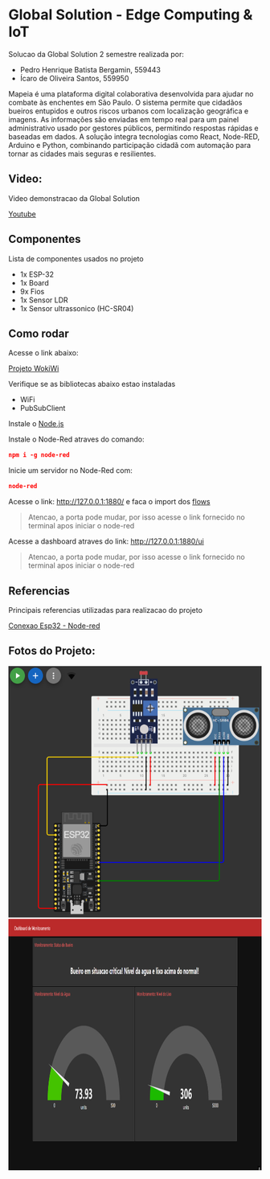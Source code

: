 # Global Solution - Edge Computing & IoT
Solucao da Global Solution 2 semestre realizada por:
- Pedro Henrique Batista Bergamin, 559443
- Ícaro de Oliveira Santos, 559950

Mapeia é uma plataforma digital colaborativa desenvolvida para ajudar no combate às enchentes em São Paulo. O sistema permite que cidadãos bueiros entupidos e outros riscos urbanos com localização geográfica e imagens. As informações são enviadas em tempo real para um painel administrativo usado por gestores públicos, permitindo respostas rápidas e baseadas em dados. A solução integra tecnologias como React, Node-RED, Arduino e Python, combinando participação cidadã com automação para tornar as cidades mais seguras e resilientes.

## Video:
Video demonstracao da Global Solution

[Youtube](https://youtu.be/BWQ322RRqx8)

## Componentes
Lista de componentes usados no projeto

- 1x ESP-32
- 1x Board
- 9x Fios 
- 1x Sensor LDR
- 1x Sensor ultrassonico (HC-SR04)

## Como rodar
Acesse o link abaixo:

[Projeto WokiWi](https://wokwi.com/projects/432790418776832001)

Verifique se as bibliotecas abaixo estao instaladas
- WiFi
- PubSubClient

Instale o [Node.js](https://nodejs.org/pt)

Instale o Node-Red atraves do comando:

```JSON
npm i -g node-red
```

Inicie um servidor no Node-Red com:

```JSON
node-red
```

Acesse o link: http://127.0.0.1:1880/ e faca o import dos [flows](./flows.json)
> Atencao, a porta pode mudar, por isso acesse o link fornecido no terminal apos iniciar o node-red

Acesse a dashboard atraves do link: http://127.0.0.1:1880/ui
> Atencao, a porta pode mudar, por isso acesse o link fornecido no terminal apos iniciar o node-red

## Referencias
Principais referencias utilizadas para realizacao do projeto

[Conexao Esp32 - Node-red](https://www.youtube.com/watch?v=fbQRF_IKuo4)

## Fotos do Projeto:

<img src="./circuito.png" style="height:500px;width:550px"/>
<img src="./dashboard.png" style="height:500px;width:950px"/>
